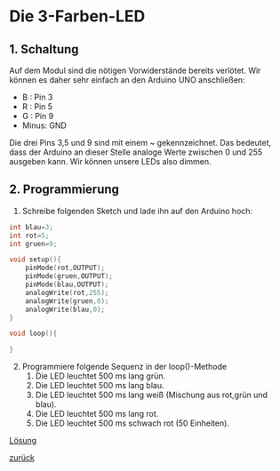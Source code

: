 # Die 3-Farben-LED
## 1. Schaltung
Auf dem Modul sind die nötigen Vorwiderstände bereits verlötet. Wir können es daher sehr einfach an den Arduino UNO anschließen:
- B : Pin 3
- R : Pin 5
- G : Pin 9
- Minus: GND

Die drei Pins 3,5 und 9 sind mit einem ~ gekennzeichnet. Das bedeutet, dass der Arduino an dieser Stelle analoge Werte zwischen 0 und 255 ausgeben kann. Wir können unsere LEDs also dimmen.

## 2. Programmierung
1. Schreibe folgenden Sketch und lade ihn auf den Arduino hoch:
```C++
int blau=3;
int rot=5;
int gruen=9;

void setup(){
    pinMode(rot,OUTPUT);
    pinMode(gruen,OUTPUT);
    pinMode(blau,OUTPUT);
    analogWrite(rot,255);
    analogWrite(gruen,0);
    analogWrite(blau,0);
}

void loop(){

}
```
2. Programmiere folgende Sequenz in der loop()-Methode 
   1. Die LED leuchtet 500 ms lang grün.
   2. Die LED leuchtet 500 ms lang blau.
   3. Die LED leuchtet 500 ms lang weiß (Mischung aus rot,grün und blau).
   4. Die LED leuchtet 500 ms lang rot.
   5. Die LED leuchtet 500 ms schwach rot (50 Einheiten).
 
[Lösung](Loesung.html)
       
[zurück](../index.html)
